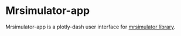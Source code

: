# Mrsimulator-app

Mrsimulator-app is a plotly-dash user interface for [mrsimulator library](https://github.com/DeepanshS/mrsimulator).


<!-- Contributors -->
